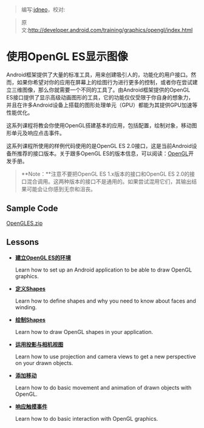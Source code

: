 > 编写:[jdneo](https://github.com/jdneo)，校对:

> 原文:<http://developer.android.com/training/graphics/opengl/index.html>

# 使用OpenGL ES显示图像

Android框架提供了大量的标准工具，用来创建吸引人的，功能化的用户接口。然而，如果你希望对你的应用在屏幕上的绘图行为进行更多的控制，或者你在尝试建立三维图像，那么你就需要一个不同的工具了。由Android框架提供的OpenGL ES接口提供了显示高级动画图形的工具，它的功能仅仅受限于你自身的想象力，并且在许多Android设备上搭载的图形处理单元（GPU）都能为其提供GPU加速等性能优化。

这系列课程将教会你使用OpenGL搭建基本的应用，包括配置，绘制对象，移动图形单元及响应点击事件。

这系列课程所使用的样例代码使用的是OpenGL ES 2.0接口，这是当前Android设备所推荐的接口版本。关于跟多OpenGL ES的版本信息，可以阅读：[OpenGL](http://developer.android.com/guide/topics/graphics/opengl.html#choosing-version)开发手册。

> **Note：**注意不要把OpenGL ES 1.x版本的接口和OpenGL ES 2.0的接口混合调用。这两种版本的接口不是通用的。如果尝试混用它们，其输出结果可能会让你感到无奈和沮丧。

## Sample Code

[OpenGLES.zip](http://developer.android.com/shareables/training/OpenGLES.zip)

## Lessons

* [**建立OpenGL ES的环境**](environment.html)

  Learn how to set up an Android application to be able to draw OpenGL graphics.


* [**定义Shapes**](shapes.html)

  Learn how to define shapes and why you need to know about faces and winding.


* [**绘制Shapes**](draw.html)

  Learn how to draw OpenGL shapes in your application.


* [**运用投影与相机视图**](projection.html)

  Learn how to use projection and camera views to get a new perspective on your drawn objects.


* [**添加移动**](motion.html)

  Learn how to do basic movement and animation of drawn objects with OpenGL.


* [**响应触摸事件**](touch.html)

  Learn how to do basic interaction with OpenGL graphics.

